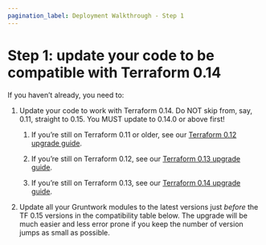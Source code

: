 ```yaml
---
pagination_label: Deployment Walkthrough - Step 1
---
```


# Step 1: update your code to be compatible with Terraform 0.14

If you haven’t already, you need to:

1.  Update your code to work with Terraform 0.14. Do NOT skip from, say, 0.11, straight to 0.15. You MUST update to
    0.14.0 or above first!

    1.  If you’re still on Terraform 0.11 or older, see our
        [Terraform 0.12 upgrade guide](/guides/stay-up-to-date/terraform/0-how-to-update-to-terraform-12/0-intro.md).

    2.  If you’re still on Terraform 0.12, see our
        [Terraform 0.13 upgrade guide](/guides/stay-up-to-date/terraform/1-how-to-update-to-terraform-13/0-intro.md).

    3.  If you’re still on Terraform 0.13, see our
        [Terraform 0.14 upgrade guide](/guides/stay-up-to-date/terraform/2-how-to-update-to-terraform-14/0-intro.md).

2.  Update all your Gruntwork modules to the latest versions just _before_ the TF 0.15 versions in the compatibility
    table below. The upgrade will be much easier and less error prone if you keep the number of version jumps as small
    as possible.


<!-- ##DOCS-SOURCER-START
{"sourcePlugin":"Local File Copier","hash":"949bfd156bb01644e3960b9eb3d740b5"}
##DOCS-SOURCER-END -->
